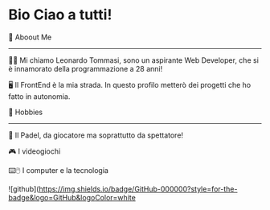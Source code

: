 # Bio Ciao a tutti!

🚀 Aboout Me
_____________

🧑🏻 Mi chiamo Leonardo Tommasi, sono un aspirante Web Developer, che si è innamorato della programmazione a 28 anni!

🖥️ Il FrontEnd è la mia strada. In questo profilo metterò dei progetti che ho fatto in autonomia.


💎 Hobbies
_____________

🎾 Il Padel, da giocatore ma soprattutto da spettatore!

🎮 I videogiochi

⌨️🖱️ I computer e la tecnologia

![github](https://img.shields.io/badge/GitHub-000000?style=for-the-badge&logo=GitHub&logoColor=white

